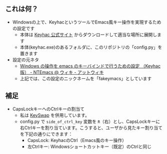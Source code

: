 ## これは何？

- Windowsの上で、KeyhacというツールでEmacs風キー操作を実現するための設定です
    - 本体は [Keyhac 公式サイト](https://sites.google.com/site/craftware/keyhac-ja) からダウンロードして適当な場所に展開します
    - 本体(keyhac.exe)のあるフォルダに、このリポジトリの「config.py」を置きます
- 設定の元ネタ
    - [Windows の操作を emacs のキーバインドで行うための設定 （Keyhac版） - NTEmacs @ ウィキ - アットウィキ](https://www49.atwiki.jp/ntemacs/pages/25.html)
    - 上記では、この設定のニックネームを「fakeymacs」としています


## 補足

- CapsLockキーへのCtrlキーの割当て
    - 私は [KeySwap](http://www.vector.co.jp/soft/winnt/util/se228667.html) を併用しています。
    - config.py で `side_of_ctrl_key` 変数を `R`（右）とし、CapsLockキーに右Ctrlキーを割り当ています。こうすると、ユーザから見たキー割り当てを下記の通りにできます：
        - CapsLock: KeyhacのCtrl（Emacs風のキー操作）
        - 左Ctrlキー: Windowsショートカットキー（既定）のCtrlと同じ
